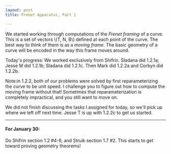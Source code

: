 ```yaml
---
layout: post
title: Frenet Apparatus, Part 1

---
```


We started working through computations of the _Frenet framing_ of a curve. This is a set of vectors \\(T, N, B\\) defined at each point of the curve. The best way to think of them is as a _moving frame_. The basic geometry of a curve will be encoded in the way this frame moves around.

Today's progress: We worked exclusively from Shifrin. Sladana did 1.2.1a; Jesse M did 1.2.1b; Sladana did 1.2.1c. Then Mark did 1.2.2a and Corbyn did 1.2.2b.

Note:in 1.2.2, both of our problems were solved by first reparameterizing the curve to be unit speed. I challenge you to figure out how to compute the moving frame without that! Sometimes that reparameterization is completely impractical, and you still want to move on.

We did not finish discussing the tasks I assigned for today, so we'll pick up  where we left off next time. Jesse T is up with 1.2.2c to get us started.

---

#### For January 30:

Do Shifrin section 1.2 \#4-6, and Struik section 1.7 \#2. This starts to get toward proving geometry theorems!